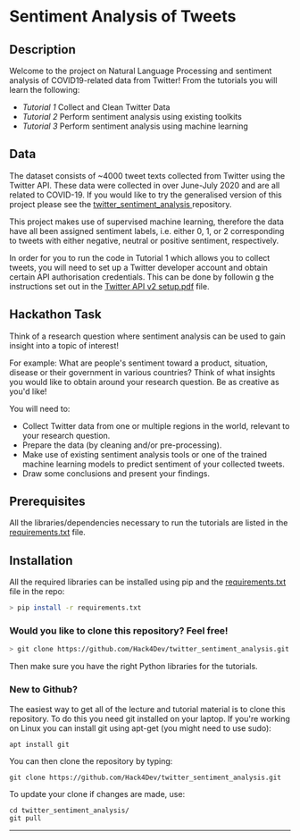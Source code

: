 # Sentiment Analysis of Tweets  

## Description

Welcome to the project on Natural Language Processing and sentiment analysis of COVID19-related data from Twitter! From the tutorials you will learn the following:

- *Tutorial 1* Collect and Clean Twitter Data
- *Tutorial 2* Perform sentiment analysis using existing toolkits
- *Tutorial 3* Perform sentiment analysis using machine learning


## Data

The dataset consists of ~4000 tweet texts collected from Twitter using the Twitter API. These data were collected in over June-July 2020 and are all related to COVID-19. If you would like to try the generalised version of this project please see the [ twitter_sentiment_analysis
](https://github.com/Hack4Dev/twitter_sentiment_analysis) repository.  

This project makes use of supervised machine learning, therefore the data have all been assigned sentiment labels, i.e. either 0, 1, or 2 corresponding to tweets with either negative, neutral or positive sentiment, respectively. 

In order for you to run the code in Tutorial 1 which allows you to collect tweets, you will need to set up a Twitter developer account and obtain certain API authorisation credentials. This can be done by followin g the instructions set out in the [Twitter API v2 setup.pdf](https://github.com/Hack4Dev/twitter_sentiment_analysis/blob/master/COVID19_Twitter_Project/Twitter%20API%20v2%20setup.pdf) file.

## Hackathon Task

Think of a research question where sentiment analysis can be used to gain insight into a topic of interest!  

For example: What are people's sentiment toward a product, situation, disease or their government in various countries? Think of what insights you would like to obtain around your research question. Be as creative as you'd like!  

You will need to:  

- Collect Twitter data from one or multiple regions in the world, relevant to your research question.  
- Prepare the data (by cleaning and/or pre-processing).  
- Make use of existing sentiment analysis tools or one of the trained machine learning models to predict sentiment of your collected tweets.  
- Draw some conclusions and present your findings.


## Prerequisites

All the libraries/dependencies necessary to run the tutorials are listed in the [requirements.txt](https://github.com/Hack4Dev/twitter_sentiment_analysis/blob/master/requirements.txt) file.


## Installation

All the required libraries can be installed using pip and the [requirements.txt](https://github.com/Hack4Dev/twitter_sentiment_analysis-1/blob/master/requirements.txt) file in the repo:

```bash
> pip install -r requirements.txt
```

### Would you like to clone this repository? Feel free!

```bash
> git clone https://github.com/Hack4Dev/twitter_sentiment_analysis.git
```

Then make sure you have the right Python libraries for the tutorials. 


### New to Github?

The easiest way to get all of the lecture and tutorial material is to clone this repository. To do this you need git installed on your laptop. If you're working on Linux you can install git using apt-get (you might need to use sudo):

```
apt install git
```

You can then clone the repository by typing:

```
git clone https://github.com/Hack4Dev/twitter_sentiment_analysis.git
```

To update your clone if changes are made, use:

```
cd twitter_sentiment_analysis/
git pull
```

-----
